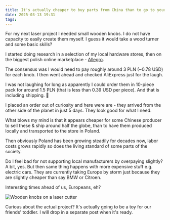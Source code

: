 ```yaml
---
title: It's actually cheaper to buy parts from China than to go to your local hardware store
date: 2025-03-13 19:31
tags:
---
```


For my next laser project I needed small wooden knobs. I do not have capacity to easily create them myself. I guess it would take a wood turner and some basic skills?

I started doing research in a selection of my local hardware stores, then on the biggest polish online marketplace - [Allegro](https://allegro.pl). 

The consensus was I would need to pay roughly around 3 PLN (~0.78 USD) for each knob. I then went ahead and checked AliExpress just for the laugh.

I was not laughing for long as apparently I could order them in 10-piece pack for around 1.5 PLN (that is less than 0.39 USD per piece). And that is including shipping. 🤯

I placed an order out of curiosity and here were are - they arrived from the other side of the planet in just 5 days. They look good for what I need.

What blows my mind is that it appears cheaper for some Chinese producer to sell these & ship around half the globe, than to have them produced locally and transported to the store in Poland.

Then obviously Poland has been growing steadily for decades now, labor costs grows rapidly so does the living standard of some parts of the society. 

Do I feel bad for not supporting local manufacturers by overpaying slightly? A bit, yes. But then same thing happens with more expensive stuff e.g. electric cars. They are currently taking Europe by storm just because they are slightly cheaper than say BMW or Citroen.

Interesting times ahead of us, Europeans, eh?

![Wooden knobs on a laser cutter](/images/wooden-knobs-cnc.jpg)

Curious about the actual project? It's actually going to be a toy for our friends' toddler. I will drop in a separate post when it's ready.
